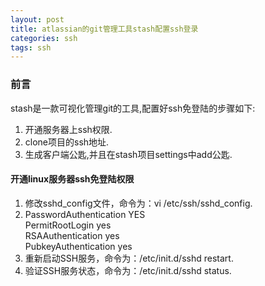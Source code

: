 ```yaml
---
layout: post
title: atlassian的git管理工具stash配置ssh登录
categories: ssh
tags: ssh
---
```


### 前言

stash是一款可视化管理git的工具,配置好ssh免登陆的步骤如下:

1. 开通服务器上ssh权限.
2. clone项目的ssh地址.
3. 生成客户端公匙,并且在stash项目settings中add公匙.

#### 开通linux服务器ssh免登陆权限

1. 修改sshd_config文件，命令为：vi /etc/ssh/sshd_config.
2. PasswordAuthentication YES  
PermitRootLogin yes  
RSAAuthentication yes  
PubkeyAuthentication yes  
3. 重新启动SSH服务，命令为：/etc/init.d/sshd restart.
4. 验证SSH服务状态，命令为：/etc/init.d/sshd status.



